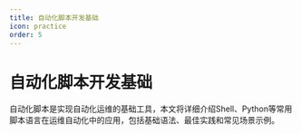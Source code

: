 ```yaml
---
title: 自动化脚本开发基础
icon: practice
order: 5
---
```


# 自动化脚本开发基础

自动化脚本是实现自动化运维的基础工具，本文将详细介绍Shell、Python等常用脚本语言在运维自动化中的应用，包括基础语法、最佳实践和常见场景示例。
